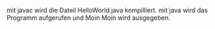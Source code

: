 mit javac wird die Dateil HelloWorld.java kompilliert.
mit java wird das Programm aufgerufen und Moin Moin wird ausgegeben.